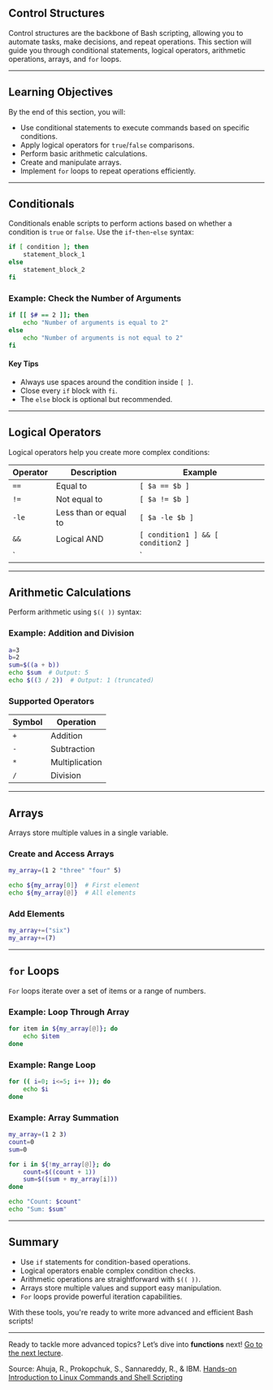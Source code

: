 ## Control Structures

Control structures are the backbone of Bash scripting, allowing you to automate tasks, make decisions, and repeat operations. This section will guide you through conditional statements, logical operators, arithmetic operations, arrays, and `for` loops.

---

## Learning Objectives
By the end of this section, you will:
- Use conditional statements to execute commands based on specific conditions.
- Apply logical operators for `true`/`false` comparisons.
- Perform basic arithmetic calculations.
- Create and manipulate arrays.
- Implement `for` loops to repeat operations efficiently.

---

## Conditionals
Conditionals enable scripts to perform actions based on whether a condition is `true` or `false`. Use the `if`-`then`-`else` syntax:

```bash
if [ condition ]; then
    statement_block_1
else
    statement_block_2
fi
```

### Example: Check the Number of Arguments
```bash
if [[ $# == 2 ]]; then
    echo "Number of arguments is equal to 2"
else
    echo "Number of arguments is not equal to 2"
fi
```

#### Key Tips
- Always use spaces around the condition inside `[ ]`.
- Close every `if` block with `fi`.
- The `else` block is optional but recommended.

---

## Logical Operators
Logical operators help you create more complex conditions:

| Operator | Description              | Example                |
|----------|--------------------------|------------------------|
| `==`     | Equal to                 | `[ $a == $b ]`         |
| `!=`     | Not equal to             | `[ $a != $b ]`         |
| `-le`    | Less than or equal to    | `[ $a -le $b ]`        |
| `&&`     | Logical AND              | `[ condition1 ] && [ condition2 ]` |
| `||`     | Logical OR               | `[ condition1 ] || [ condition2 ]` |

---

## Arithmetic Calculations
Perform arithmetic using `$(( ))` syntax:

### Example: Addition and Division
```bash
a=3
b=2
sum=$((a + b))
echo $sum  # Output: 5
echo $((3 / 2))  # Output: 1 (truncated)
```

### Supported Operators
| Symbol | Operation       |
|--------|-----------------|
| `+`    | Addition        |
| `-`    | Subtraction     |
| `*`    | Multiplication  |
| `/`    | Division        |

---

## Arrays
Arrays store multiple values in a single variable.

### Create and Access Arrays
```bash
my_array=(1 2 "three" "four" 5)

echo ${my_array[0]}  # First element
echo ${my_array[@]}  # All elements
```

### Add Elements
```bash
my_array+=("six")
my_array+=(7)
```

---

## `for` Loops
`For` loops iterate over a set of items or a range of numbers.

### Example: Loop Through Array
```bash
for item in ${my_array[@]}; do
    echo $item
done
```

### Example: Range Loop
```bash
for (( i=0; i<=5; i++ )); do
    echo $i
done
```

### Example: Array Summation
```bash
my_array=(1 2 3)
count=0
sum=0

for i in ${!my_array[@]}; do
    count=$((count + 1))
    sum=$((sum + my_array[i]))
done

echo "Count: $count"
echo "Sum: $sum"
```

---

## Summary
- Use `if` statements for condition-based operations.
- Logical operators enable complex condition checks.
- Arithmetic operations are straightforward with `$(( ))`.
- Arrays store multiple values and support easy manipulation.
- `For` loops provide powerful iteration capabilities.

With these tools, you're ready to write more advanced and efficient Bash scripts!

---

Ready to tackle more advanced topics? Let’s dive into **functions** next! [Go to the next lecture](./5.-Functions-and-Advanced-Topics.md).

Source:
Ahuja, R., Prokopchuk, S., Sannareddy, R., & IBM. [Hands-on Introduction to Linux Commands and Shell Scripting](https://www.coursera.org/learn/hands-on-introduction-to-linux-commands-and-shell-scripting/)